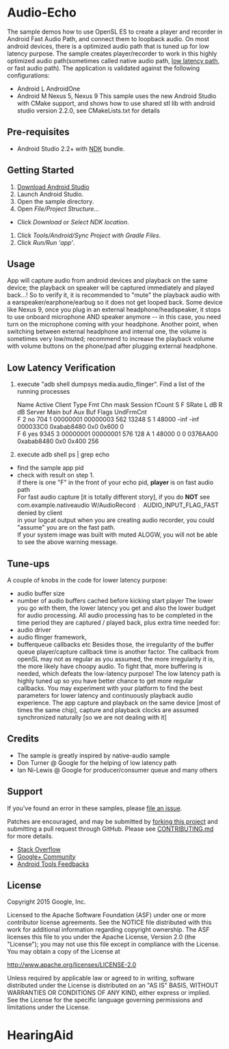 Audio-Echo
==========
The sample demos how to use OpenSL ES to create a player and recorder in Android Fast Audio Path, and connect them to loopback audio. On most android devices, there is a optimized audio path that is tuned up for low latency purpose. The sample creates player/recorder to work in this highly optimized audio path(sometimes called native audio path, [low latency path](http://stackoverflow.com/questions/14842803/low-latency-audio-playback-on-android?rq=1), or fast audio path). The application is validated against the following configurations:
  *   Android L    AndroidOne
  *   Android M    Nexus 5, Nexus 9
This sample uses the new Android Studio with CMake support, and shows how to use shared stl lib with android studio version 2.2.0, see CMakeLists.txt for details

Pre-requisites
--------------
- Android Studio 2.2+ with [NDK](https://developer.android.com/ndk/) bundle.

Getting Started
---------------
1. [Download Android Studio](http://developer.android.com/sdk/index.html)
1. Launch Android Studio.
1. Open the sample directory.
1. Open *File/Project Structure...*
  - Click *Download* or *Select NDK location*.
1. Click *Tools/Android/Sync Project with Gradle Files*.
1. Click *Run/Run 'app'*.

Usage
-----
App will capture audio from android devices and playback on the same device; the playback on speaker will be captured immediately and played back...! So to verify it, it is recommended to "mute" the playback audio with a earspeaker/earphone/earbug so it does not get looped back.  Some device like Nexus 9, once you plug in an external headphone/headspeaker, it stops to use onboard microphone AND speaker anymore -- in this case, you need turn on the microphone coming with your headphone. Another point, when switching between external headphone and internal one, the volume is sometimes very low/muted; recommend to increase the playback volume with volume buttons on the phone/pad after plugging external headphone.

Low Latency Verification
------------------------

1. execute "adb shell dumpsys media.audio_flinger". Find a list of the running processes

   Name Active Client Type      Fmt Chn mask Session fCount S F SRate  L dB  R dB    Server Main buf  Aux Buf Flags UndFrmCnt  
   F  2     no    704    1 00000001 00000003     562  13248 S 1 48000  -inf  -inf  000033C0 0xabab8480 0x0 0x600         0  
   F  6    yes   9345    3 00000001 00000001     576    128 A 1 48000     0     0  0376AA00 0xabab8480 0x0 0x400       256 

1. execute adb shell ps  | grep echo  

  * find the sample app pid  
  * check with result on step 1.  
   if there is one "F" in the front of your echo pid, **player** is on fast audio path  
   For fast audio capture [it is totally different story], if you do **NOT** see  
   com.example.nativeaudio W/AudioRecord﹕ AUDIO_INPUT_FLAG_FAST denied by client  
in your logcat output when you are creating audio recorder, you could "assume" you are on the fast path.  
If your system image was built with muted ALOGW, you will not be able to see the above warning message.

Tune-ups
--------
A couple of knobs in the code for lower latency purpose:
  * audio buffer size
  * number of audio buffers cached before kicking start player
The lower you go with them, the lower latency you get and also the lower budget for audio processing. All audio processing has to be completed in the time period they are captured / played back, plus extra time needed for:
  * audio driver
  * audio flinger framework,
  * bufferqueue callbacks etc
Besides those, the irregularity of the buffer queue player/capture callback time is another factor. The callback from openSL may not as regular as you assumed, the more irregularity it is, the more likely have choopy audio. To fight that, more buffering is needed, which defeats the low-latency purpose! The low latency path is highly tuned up so you have better chance to get more regular callbacks. You may experiment with your platform to find the best parameters for lower latency and continuously playback audio experience.
The app capture and playback on the same device [most of times the same chip], capture and playback clocks are assumed synchronized naturally [so we are not dealing with it]

Credits
-------
  * The sample is greatly inspired by native-audio sample
  * Don Turner @ Google for the helping of low latency path
  * Ian Ni-Lewis @ Google for producer/consumer queue and many others

Support
-------
If you've found an error in these samples, please [file an issue](https://github.com/googlesamples/android-ndk/issues/new).

Patches are encouraged, and may be submitted by [forking this project](https://github.com/googlesamples/android-ndk/fork) and
submitting a pull request through GitHub. Please see [CONTRIBUTING.md](../CONTRIBUTING.md) for more details.

- [Stack Overflow](http://stackoverflow.com/questions/tagged/android-ndk)
- [Google+ Community](https://plus.google.com/communities/105153134372062985968)
- [Android Tools Feedbacks](http://tools.android.com/feedback)

License
-------
Copyright 2015 Google, Inc.

Licensed to the Apache Software Foundation (ASF) under one or more contributor
license agreements.  See the NOTICE file distributed with this work for
additional information regarding copyright ownership.  The ASF licenses this
file to you under the Apache License, Version 2.0 (the "License"); you may not
use this file except in compliance with the License.  You may obtain a copy of
the License at

http://www.apache.org/licenses/LICENSE-2.0

Unless required by applicable law or agreed to in writing, software
distributed under the License is distributed on an "AS IS" BASIS, WITHOUT
WARRANTIES OR CONDITIONS OF ANY KIND, either express or implied.  See the
License for the specific language governing permissions and limitations under
the License.
# HearingAid
